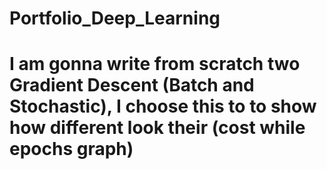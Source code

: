 # Portfolio_Deep_Learning

# I am gonna write from scratch two Gradient Descent (Batch and Stochastic), I choose this to to show how different look their (cost while epochs graph)
